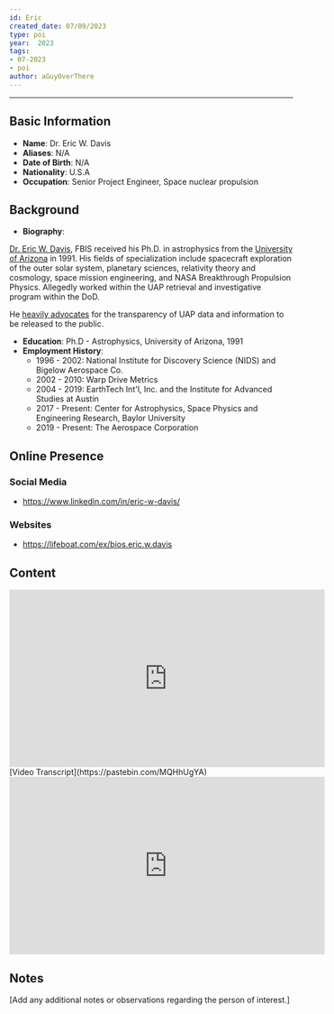 ```yaml
---
id: Eric
created_date: 07/09/2023
type: poi
year:  2023
tags:
- 07-2023
- poi
author: aGuyOverThere
---
```


----

## Basic Information

- **Name**: Dr. Eric W. Davis
- **Aliases**: N/A
- **Date of Birth**: N/A
- **Nationality**: U.S.A
- **Occupation**: Senior Project Engineer, Space nuclear propulsion

## Background

- **Biography**:

[Dr. Eric W. Davis](http://www.earthtech.org/principals/davisbio.htm), FBIS received his Ph.D. in astrophysics from the [University of Arizona](http://www.arizona.edu/) in 1991. His fields of specialization include spacecraft exploration of the outer solar system, planetary sciences, relativity theory and cosmology, space mission engineering, and NASA Breakthrough Propulsion Physics. Allegedly worked  within the UAP retrieval and investigative program within the DoD. 

He [heavily advocates](https://www.youtube.com/watch?v=x4-JfM4rkRY) for the transparency of UAP data and information to be released to the public. 

- **Education**: Ph.D - Astrophysics, University of Arizona, 1991
- **Employment History**: 
	- 1996 - 2002: National Institute for Discovery Science (NIDS) and Bigelow Aerospace Co.
	- 2002 - 2010: Warp Drive Metrics
	- 2004 - 2019: EarthTech Int'l, Inc. and the Institute for Advanced Studies at Austin
	- 2017 - Present: Center for Astrophysics, Space Physics and Engineering Research, Baylor University
	- 2019 - Present: The Aerospace Corporation

## Online Presence

### Social Media

- https://www.linkedin.com/in/eric-w-davis/

### Websites

- https://lifeboat.com/ex/bios.eric.w.davis

## Content

<iframe width="560" height="315" src="https://www.youtube.com/embed/k2gjPRv4E7s" title="YouTube video player" frameborder="0" allow="accelerometer; autoplay; clipboard-write; encrypted-media; gyroscope; picture-in-picture; web-share" allowfullscreen></iframe>
[Video Transcript](https://pastebin.com/MQHhUgYA)

<iframe width="560" height="315" src="https://www.youtube.com/embed/x4-JfM4rkRY" title="YouTube video player" frameborder="0" allow="accelerometer; autoplay; clipboard-write; encrypted-media; gyroscope; picture-in-picture; web-share" allowfullscreen></iframe>

## Notes

[Add any additional notes or observations regarding the person of interest.]
